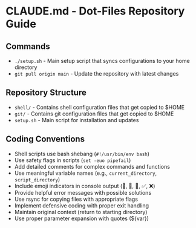 # CLAUDE.md - Dot-Files Repository Guide

## Commands

- `./setup.sh` - Main setup script that syncs configurations to your home directory
- `git pull origin main` - Update the repository with latest changes

## Repository Structure

- `shell/` - Contains shell configuration files that get copied to $HOME
- `git/` - Contains git configuration files that get copied to $HOME
- `setup.sh` - Main script for installation and updates

## Coding Conventions

- Shell scripts use bash shebang (`#!/usr/bin/env bash`)
- Use safety flags in scripts (`set -euo pipefail`)
- Add detailed comments for complex commands and functions
- Use meaningful variable names (e.g., `current_directory`, `script_directory`)
- Include emoji indicators in console output (🔄, 🐚, 🔧, ✅, ❌)
- Provide helpful error messages with possible solutions
- Use rsync for copying files with appropriate flags
- Implement defensive coding with proper exit handling
- Maintain original context (return to starting directory)
- Use proper parameter expansion with quotes (${var})

